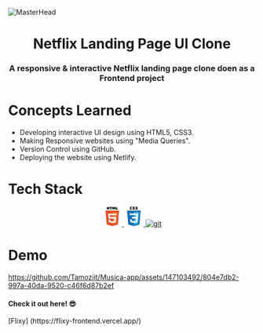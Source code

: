![MasterHead](musica.png)

<h1 align="center">Netflix Landing Page UI Clone</h1>
<h3 align="center"> A responsive & interactive Netflix landing page clone doen as a Frontend project </h3>



# Concepts Learned

- Developing interactive UI design using HTML5, CSS3.
- Making Responsive websites using "Media Queries".
- Version Control using GitHub.
- Deploying the website using Netlify.

# Tech Stack

<p align="center"> <a href="https://www.w3.org/html/" target="_blank" rel="noreferrer"> <img src="https://raw.githubusercontent.com/devicons/devicon/master/icons/html5/html5-original-wordmark.svg" alt="html5" width="40" height="40"/> </a> <a href="https://www.w3schools.com/css/" target="_blank" rel="noreferrer"> <img src="https://raw.githubusercontent.com/devicons/devicon/master/icons/css3/css3-original-wordmark.svg" alt="css3" width="40" height="40"/> </a> <a href="https://git-scm.com/" target="_blank" rel="noreferrer"> <img src="https://www.vectorlogo.zone/logos/git-scm/git-scm-icon.svg" alt="git" width="40" height="40"/> </a> </p>

# Demo

https://github.com/Tamoziit/Musica-app/assets/147103492/804e7db2-997a-40da-9520-c46f6d87b2ef


<h4 align="left">Check it out here! &#128526;</h4>
[Flixy] (https://flixy-frontend.vercel.app/)
